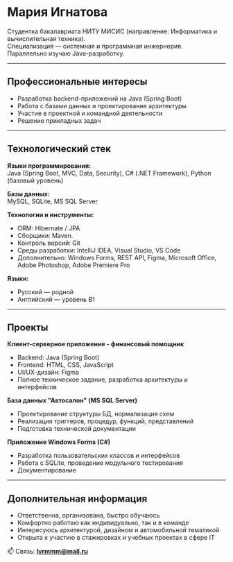 # Мария Игнатова

Студентка бакалавриата НИТУ МИСИС (направление: Информатика и вычислительная техника).  
Специализация — системная и программная инжернерия.  
Параллельно изучаю Java-разработку.

---

## Профессиональные интересы

- Разработка backend-приложений на Java (Spring Boot)
- Работа с базами данных и проектирование архитектуры
- Участие в проектной и командной деятельности
- Решение прикладных задач

---

## Технологический стек

**Языки программирования:**  
Java (Spring Boot, MVC, Data, Security), C# (.NET Framework), Python (базовый уровень)

**Базы данных:**  
MySQL,  SQLite, MS SQL Server

**Технологии и инструменты:**  
- ORM: Hibernate / JPA  
- Сборщики: Maven.
- Контроль версий: Git  
- Среды разработки: IntelliJ IDEA, Visual Studio, VS Code  
- Дополнительно: Windows Forms, REST API, Figma, Microsoft Office, Adobe Photoshop, Adobe Premiere Pro

**Языки:**  
- Русский — родной  
- Английский — уровень B1

---

## Проекты

**Клиент-серверное приложение - финансовый помощник**  
- Backend: Java (Spring Boot)  
- Frontend: HTML, CSS, JavaScript  
- UI/UX-дизайн: Figma  
- Полное техническое задание, разработка архитектуры и интерфейсов

**База данных "Автосалон" (MS SQL Server)**  
- Проектирование структуры БД, нормализация схем  
- Реализация триггеров, процедур, функций, представлений  
- Подготовка технической документации

**Приложение Windows Forms (C#)**  
- Разработка пользовательских классов и интерфейсов  
- Работа с SQLite, проведение модульного тестирования  
- Документирование

---

## Дополнительная информация

- Ответственна, организована, быстро обучаюсь  
- Комфортно работаю как индивидуально, так и в команде  
- Интересуюсь архитектурой, дизайном и автомобильной тематикой  
- Открыта к участию в стажировках и учебных проектах в сфере IT

📫 Связь: **lvrmmm@mail.ru**
